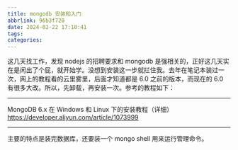```yaml
---
title: mongodb 安装和入门
abbrlink: 96b3f720
date: 2024-02-22 17:10:41
tags:
categories:
---
```


这几天找工作，发现 nodejs 的招聘要求和 mongodb 是强相关的，正好这几天实在是闲出了个屁，就开始学。没想到安装这一步就拦住我。去年在笔记本装过一次，网上的教程看的云里雾里，后面才知道都是 6.0 之前的版本，而现在的 6.0 有很多大改。所以，先卸载，再安装一次。参考的教程如下：

---

MongoDB 6.x 在 Windows 和 Linux 下的安装教程（详细）
https://developer.aliyun.com/article/1073999

---

主要的特点是装完数据库，还要装一个 mongo shell 用来运行管理命令。
